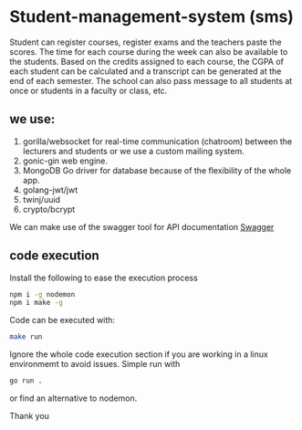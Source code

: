 # Student-management-system (sms)


Student can register courses, register exams and the teachers paste the scores.
The time for each course during the week can also be available to the students.
Based on the credits assigned to each course, the CGPA of each student can be calculated and a transcript can be generated at the end of each semester.
The school can also pass message to all students at once or students in a faculty or class, etc.

## we use:
1. gorilla/websocket for real-time communication (chatroom) between the lecturers and students or we use a custom mailing system.
2. gonic-gin web engine.
3. MongoDB Go driver for database because of the flexibility of the whole app.
4. golang-jwt/jwt
5. twinj/uuid
6. crypto/bcrypt

We can make use of the swagger tool for API documentation
[Swagger](https://swagger.io/tools/swagger-ui/)

## code execution
 Install the following to ease the execution process

```sh
npm i -g nodemon
npm i make -g

```

Code can be executed with:
```sh
make run
```

Ignore the whole code execution  section if you are working in a linux environmemt to avoid issues. Simple run with 
```sh
go run .
```
or find an alternative to nodemon.



Thank you

